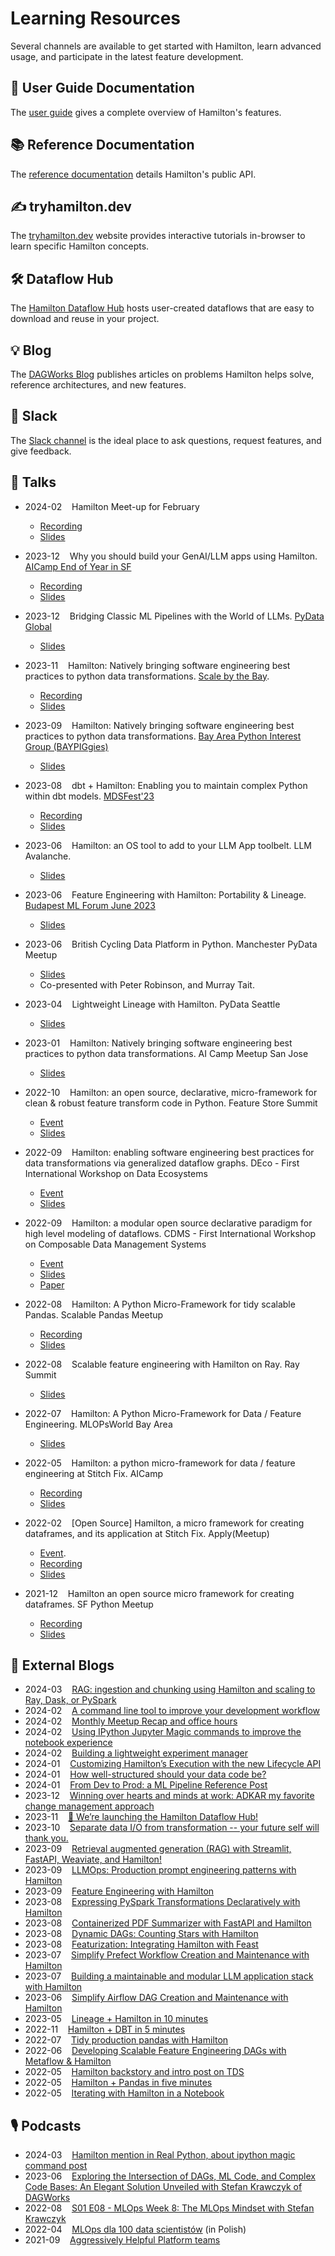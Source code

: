 # Learning Resources

Several channels are available to get started with Hamilton, learn advanced usage, and participate in the latest feature development.

## 📒 User Guide Documentation

The [user guide](../concepts/index.rst) gives a complete overview of Hamilton's features.

## 📚 Reference Documentation

The [reference documentation](../reference/dataflows/index.rst) details Hamilton's public API.

## ✍ tryhamilton.dev

The [tryhamilton.dev](https://tryhamilton.dev) website provides interactive tutorials in-browser to learn specific Hamilton concepts.

## 🛠 Dataflow Hub

The [Hamilton Dataflow Hub](https://hub.dagworks.io/docs/) hosts user-created dataflows that are easy to download and reuse in your project.

## 💡 Blog

The [DAGWorks Blog](https://blog.dagworks.io/) publishes articles on problems Hamilton helps solve, reference architectures, and new features.

## 👋 Slack
The [Slack channel](https://join.slack.com/t/hamilton-opensource/shared_invite/zt-1bjs72asx-wcUTgH7q7QX1igiQ5bbdcg) is the ideal place to ask questions, request features, and give feedback.

## 📣 Talks
* 2024-02 &nbsp;&nbsp; Hamilton Meet-up for February
    * [Recording](https://www.youtube.com/watch?v=ks672Lm0CJo.)
    * [Slides](https://github.com/skrawcz/talks/files/14351139/Hamilton.February.2024.Meetup.pdf)

* 2023-12 &nbsp;&nbsp; Why you should build your GenAI/LLM apps using Hamilton. [AICamp End of Year in SF](https://www.aicamp.ai/event/eventdetails/W2023121217)
    * [Recording](https://youtu.be/IwWixrjhkZU?si=DVa72Zr4iD-hibS5&t=7602)
    * [Slides](https://github.com/skrawcz/talks/files/13666470/Why.you.should.build.your.GenAI_LLM.apps.using.Hamilton.pdf)

* 2023-12 &nbsp;&nbsp; Bridging Classic ML Pipelines with the World of LLMs. [PyData Global](https://global2023.pydata.org/cfp/talk/3REDA9/)
    * [Slides](https://github.com/skrawcz/talks/files/13666479/Bridging.Classic.ML.Pipelines.with.the.World.of.LLMs.1.pdf)

* 2023-11 &nbsp;&nbsp; Hamilton: Natively bringing software engineering best practices to python data transformations. [Scale by the Bay](https://www.scale.bythebay.io/).
    * [Recording](https://www.youtube.com/watch?v=gK4-6X0h7PU)
    * [Slides](https://github.com/skrawcz/talks/files/13969784/Scale.By.The.Bay.-.Hamilton_.Natively.bringing.SWE.best.practices.to.python.data.transformations.pdf)

* 2023-09 &nbsp;&nbsp; Hamilton: Natively bringing software engineering best practices to python data transformations. [Bay Area Python Interest Group (BAYPIGgies)](https://www.meetup.com/baypiggies/events/296283989/)
    * [Slides](https://github.com/skrawcz/talks/files/12785978/BayPIGgies_.Hamilton.Talk.pdf)


* 2023-08 &nbsp;&nbsp; dbt + Hamilton: Enabling you to maintain complex Python within dbt models. [MDSFest'23](https://www.mdsfest.com/)
    * [Recording](https://www.youtube.com/watch?v=ZM-kM8DqlaQ&list=PLdVpUmZrh0QpDi07ENp3FD5aTFuTTtWnP)
    * [Slides](https://github.com/skrawcz/talks/files/12431755/dbt.%2B.Hamilton_.Enabling.you.to.maintain.complex.python.within.dbt.models.pdf)

* 2023-06 &nbsp;&nbsp; Hamilton: an OS tool to add to your LLM App toolbelt. LLM Avalanche.
    * [Slides](https://github.com/skrawcz/talks/files/11899349/Hamilton_.an.OS.tool.to.add.to.your.LLM.App.toolbelt.pdf)

* 2023-06 &nbsp;&nbsp; Feature Engineering with Hamilton: Portability & Lineage. [Budapest ML Forum June 2023](https://budapestml.hu/2023/en/)
    * [Slides](https://github.com/skrawcz/talks/files/11690901/Stefan_Krawczyk_BudapestTalkJune2023_FeatureEngineeringwith.Hamilton_Portability.Lineage.pdf)

* 2023-06 &nbsp;&nbsp; British Cycling Data Platform in Python. Manchester PyData Meetup
    * [Slides](https://github.com/skrawcz/talks/files/11899331/PyData.British.Cycling.7.June.2023.pdf)
    * Co-presented with Peter Robinson, and Murray Tait.

* 2023-04 &nbsp;&nbsp; Lightweight Lineage with Hamilton. PyData Seattle
    * [Slides](https://github.com/skrawcz/talks/files/11399972/PyData-Seattl-Lightning-Talk-2023-Lighweight-Lineage-with-Hamilton.pdf)

* 2023-01 &nbsp;&nbsp; Hamilton: Natively bringing software engineering best practices to python data transformations. AI Camp Meetup San Jose
    * [Slides](https://github.com/skrawcz/talks/files/10830349/Hamilton_.Natively.bringing.software.engineering.best.practices.to.python.data.transformations.-.January.2023.pdf)

* 2022-10 &nbsp;&nbsp; Hamilton: an open source, declarative, micro-framework for clean & robust feature transform code in Python. Feature Store Summit
    * [Event](https://www.featurestoresummit.com/)
    * [Slides](https://github.com/skrawcz/talks/files/9759661/FS.Summit.2022.-.Hamilton.pdf)

* 2022-09 &nbsp;&nbsp; Hamilton: enabling software engineering best practices for data transformations via generalized dataflow graphs. DEco - First International Workshop on Data Ecosystems
    * [Event](https://dbis.rwth-aachen.de/DEco22/)
    * [Slides](https://github.com/skrawcz/talks/files/9550914/Submitted.-.DEco.2022_.Hamilton_.enabling.software.engineering.best.practices.for.data.transformations.via.generalized.dataflow.graphs.1.pdf)

* 2022-09 &nbsp;&nbsp; Hamilton: a modular open source declarative paradigm for high level modeling of dataflows. CDMS - First International Workshop on Composable Data Management Systems
    * [Event](https://cdmsworkshop.github.io/2022/)
    * [Slides](https://github.com/skrawcz/talks/files/9550939/CDMS.2022.-.Hamilton_.a.modular.open.source.declarative.paradigm.for.high.level.modeling.of.dataflows.1.pdf)
    * [Paper](https://cdmsworkshop.github.io/2022/Proceedings/ShortPapers/Paper6_StefanKrawczyk.pdf)

* 2022-08 &nbsp;&nbsp; Hamilton: A Python Micro-Framework for tidy scalable Pandas. Scalable Pandas Meetup
    * [Recording](https://www.youtube.com/watch?v=m_rjCzxQj4c&ab_channel=Ponder)
    * [Slides](https://github.com/skrawcz/talks/files/9428705/Hamilton.%40.Ponder.Pandas.meetup.pdf)

* 2022-08 &nbsp;&nbsp; Scalable feature engineering with Hamilton on Ray. Ray Summit
    * [Slides](https://github.com/skrawcz/talks/files/9411082/Submitted.Slides.-.Ray.Summit_.Scalable.feature.engineering.with.Hamilton.on.Ray.pdf)

* 2022-07 &nbsp;&nbsp; Hamilton: A Python Micro-Framework for Data / Feature Engineering. MLOPsWorld Bay Area
    * [Slides](https://github.com/skrawcz/talks/files/9213924/Hamilton_.A.Python.Micro-Framework.for.Data._.Feature.Engineering.pdf)

* 2022-05 &nbsp;&nbsp; Hamilton: a python micro-framework for data / feature engineering at Stitch Fix. AICamp
    * [Recording](https://www.youtube.com/watch?v=PDGIt37dov8)
    * [Slides](https://github.com/skrawcz/talks/files/8691633/AICamp.Hamilton.Presentation.pdf)

* 2022-02 &nbsp;&nbsp; [Open Source] Hamilton, a micro framework for creating dataframes, and its application at Stitch Fix. Apply(Meetup)
    * [Event](https://www.applyconf.com/agenda/open-source-hamilton-a-micro-framework-for-creating-dataframes-and-its-application-at-stitch-fix/).
    * [Recording](https://www.youtube.com/watch?v=CHfrT5OVjlM)
    * [Slides](https://github.com/skrawcz/talks/blob/main/Public%20ApplyConf2022%20-%20%5BOpen%20Source%5D%20Hamilton%2C%20a%20micro%20framework%20for%20creating%20dataframes%2C%20and%20its%20application%20at%20Stitch%20Fix.pdf)

* 2021-12 &nbsp;&nbsp; Hamilton an open source micro framework for creating dataframes. SF Python Meetup
    * [Recording](https://www.youtube.com/watch?v=_XUYfwougz4)
    * [Slides](https://github.com/skrawcz/talks/files/8944605/Python.Meetup.Dec.2021.-.Hamilton_.an.open.source.micro.framework.for.creating.dataframes.pdf)


## 📰 External Blogs

* 2024-03 &nbsp;&nbsp; [RAG: ingestion and chunking using Hamilton and scaling to Ray, Dask, or PySpark](https://blog.dagworks.io/p/rag-ingestion-and-chunking-using)
* 2024-02 &nbsp;&nbsp; [A command line tool to improve your development workflow](https://blog.dagworks.io/p/a-command-line-tool-to-improve-your)
* 2024-02 &nbsp;&nbsp; [Monthly Meetup Recap and office hours](https://blog.dagworks.io/p/monthly-hamilton-meetup-and-office)
* 2024-02 &nbsp;&nbsp; [Using IPython Jupyter Magic commands to improve the notebook experience](https://blog.dagworks.io/p/using-ipython-jupyter-magic-commands)
* 2024-02 &nbsp;&nbsp; [Building a lightweight experiment manager](https://blog.dagworks.io/p/building-a-lightweight-experiment)
* 2024-01 &nbsp;&nbsp; [Customizing Hamilton’s Execution with the new Lifecycle API](https://blog.dagworks.io/p/customizing-hamiltons-execution-with)
* 2024-01 &nbsp;&nbsp; [How well-structured should your data code be?](https://blog.dagworks.io/p/how-well-structured-should-your-data)
* 2024-01 &nbsp;&nbsp; [From Dev to Prod: a ML Pipeline Reference Post](https://blog.dagworks.io/p/from-dev-to-prod-a-ml-pipeline-reference)
* 2023-12 &nbsp;&nbsp; [Winning over hearts and minds at work: ADKAR my favorite change management approach](https://blog.dagworks.io/p/winning-hearts-and-minds-at-work)
* 2023-11 &nbsp;&nbsp; [🚀 We’re launching the Hamilton Dataflow Hub!](https://blog.dagworks.io/p/were-launching-the-hamilton-dataflow)
* 2023-10 &nbsp;&nbsp; [Separate data I/O from transformation -- your future self will thank you.](https://blog.dagworks.io/p/separate-data-io-from-transformation)
* 2023-09 &nbsp;&nbsp; [Retrieval augmented generation (RAG) with Streamlit, FastAPI, Weaviate, and Hamilton!](https://blog.dagworks.io/p/retrieval-augmented-generation-reference-arch)
* 2023-09 &nbsp;&nbsp; [LLMOps: Production prompt engineering patterns with Hamilton](https://blog.dagworks.io/p/llmops-production-prompt-engineering)
* 2023-09 &nbsp;&nbsp; [Feature Engineering with Hamilton](https://blog.dagworks.io/p/feature-engineering-with-hamilton)
* 2023-08 &nbsp;&nbsp; [Expressing PySpark Transformations Declaratively with Hamilton](https://blog.dagworks.io/p/expressing-pyspark-transformations)
* 2023-08 &nbsp;&nbsp; [Containerized PDF Summarizer with FastAPI and Hamilton](https://blog.dagworks.io/p/containerized-pdf-summarizer-with)
* 2023-08 &nbsp;&nbsp; [Dynamic DAGs: Counting Stars with Hamilton](https://blog.dagworks.io/p/counting-stars-with-hamilton)
* 2023-08 &nbsp;&nbsp; [Featurization: Integrating Hamilton with Feast](https://blog.dagworks.io/p/featurization-integrating-hamilton)
* 2023-07 &nbsp;&nbsp; [Simplify Prefect Workflow Creation and Maintenance with Hamilton](https://blog.dagworks.io/p/simplify-prefect-workflow-creation)
* 2023-07 &nbsp;&nbsp; [Building a maintainable and modular LLM application stack with Hamilton](https://blog.dagworks.io/p/building-a-maintainable-and-modular)
* 2023-06 &nbsp;&nbsp; [Simplify Airflow DAG Creation and Maintenance with Hamilton](https://blog.dagworks.io/p/supercharge-your-airflow-dag-with)
* 2023-05 &nbsp;&nbsp; [Lineage + Hamilton in 10 minutes](https://blog.dagworks.io/p/lineage-hamilton-in-10-minutes-c2b8a944e2e6)
* 2022-11 &nbsp;&nbsp; [Hamilton + DBT in 5 minutes](https://blog.dagworks.io/p/hamilton-dbt-in-5-minutes-62e4cb63f08f)
* 2022-07 &nbsp;&nbsp; [Tidy production pandas with Hamilton](https://towardsdatascience.com/tidy-production-pandas-with-hamilton-3b759a2bf562)
* 2022-06 &nbsp;&nbsp; [Developing Scalable Feature Engineering DAGs with Metaflow & Hamilton](https://outerbounds.com/blog/developing-scalable-feature-engineering-dags)
* 2022-05 &nbsp;&nbsp; [Hamilton backstory and intro post on TDS](https://towardsdatascience.com/functions-dags-introducing-hamilton-a-microframework-for-dataframe-generation-more-8e34b84efc1d)
* 2022-05 &nbsp;&nbsp; [Hamilton + Pandas in five minutes](https://towardsdatascience.com/how-to-use-hamilton-with-pandas-in-5-minutes-89f63e5af8f5)
* 2022-05 &nbsp;&nbsp; [Iterating with Hamilton in a Notebook](https://towardsdatascience.com/how-to-use-hamilton-with-pandas-in-5-minutes-89f63e5af8f5)

## 🎙 Podcasts
* 2024-03 &nbsp;&nbsp; [Hamilton mention in Real Python, about ipython magic command post](https://realpython.com/podcasts/rpp/196/)
* 2023-06 &nbsp;&nbsp; [Exploring the Intersection of DAGs, ML Code, and Complex Code Bases: An Elegant Solution Unveiled with Stefan Krawczyk of DAGWorks](https://datastackshow.com/podcast/exploring-the-intersection-of-dags-ml-code-and-complex-code-bases-an-elegant-solution-unveiled-with-stefan-krawczyk-of-dagworks/)
* 2022-08 &nbsp;&nbsp; [S01 E08 - MLOps Week 8: The MLOps Mindset with Stefan Krawczyk](https://rss.com/podcasts/mlops-weekly/571949/)
* 2022-04 &nbsp;&nbsp; [MLOps dla 100 data scientistów](https://nieliniowy.pl/mlops-dla-100-data-scientistow-stefan-krawczyk-stitch-fix/) (in Polish)
* 2021-09 &nbsp;&nbsp; [Aggressively Helpful Platform teams](https://www.youtube.com/watch?v=az8lXG9v4uo)

